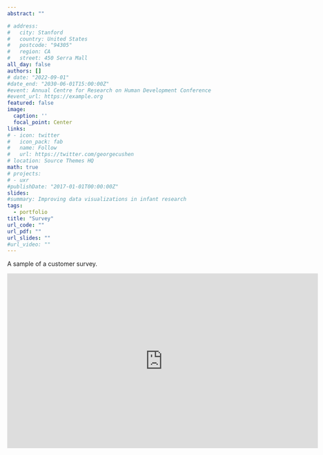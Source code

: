 ```yaml
---
abstract: ""

# address:
#   city: Stanford
#   country: United States
#   postcode: "94305"
#   region: CA
#   street: 450 Serra Mall
all_day: false
authors: []
# date: "2022-09-01"
#date_end: "2030-06-01T15:00:00Z"
#event: Annual Centre for Research on Human Development Conference
#event_url: https://example.org
featured: false
image:
  caption: ''
  focal_point: Center
links:
# - icon: twitter
#   icon_pack: fab
#   name: Follow
#   url: https://twitter.com/georgecushen
# location: Source Themes HQ
math: true
# projects:
# - uxr
#publishDate: "2017-01-01T00:00:00Z"
slides: 
#summary: Improving data visualizations in infant research
tags:
  - portfolio
title: "Survey"
url_code: ""
url_pdf: ""
url_slides: ""
#url_video: ""
---
```

A sample of a customer survey. 

<iframe src="https://onedrive.live.com/embed?cid=77FAE923E34BC1FE&resid=77FAE923E34BC1FE%2111093&authkey=AAu9Q-TwNVmM4bg&em=2" width="720" height="405" frameborder="0" scrolling="no"></iframe>
